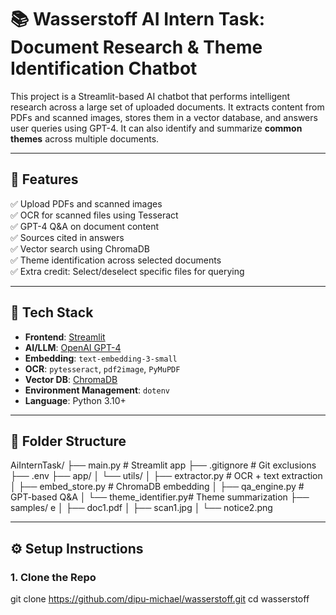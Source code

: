 # 📚 Wasserstoff AI Intern Task: Document Research & Theme Identification Chatbot

This project is a Streamlit-based AI chatbot that performs intelligent research across a large set of uploaded documents. It extracts content from PDFs and scanned images, stores them in a vector database, and answers user queries using GPT-4. It can also identify and summarize **common themes** across multiple documents.

---

## 🚀 Features

✅ Upload PDFs and scanned images  
✅ OCR for scanned files using Tesseract  
✅ GPT-4 Q&A on document content  
✅ Sources cited in answers  
✅ Vector search using ChromaDB  
✅ Theme identification across selected documents  
✅ Extra credit: Select/deselect specific files for querying  

---

## 🧠 Tech Stack

- **Frontend**: [Streamlit](https://streamlit.io/)  
- **AI/LLM**: [OpenAI GPT-4](https://platform.openai.com/)  
- **Embedding**: `text-embedding-3-small`  
- **OCR**: `pytesseract`, `pdf2image`, `PyMuPDF`  
- **Vector DB**: [ChromaDB](https://www.trychroma.com/)  
- **Environment Management**: `dotenv`  
- **Language**: Python 3.10+

---

## 📂 Folder Structure

AiInternTask/
├── main.py # Streamlit app
├── .gitignore # Git exclusions
├── .env 
├── app/
│ └── utils/
│ ├── extractor.py # OCR + text extraction
│ ├── embed_store.py # ChromaDB embedding
│ ├── qa_engine.py # GPT-based Q&A
│ └── theme_identifier.py# Theme summarization
├── samples/          e
│   ├── doc1.pdf
│   ├── scan1.jpg
│   └── notice2.png


---

## ⚙️ Setup Instructions

### 1. Clone the Repo

git clone https://github.com/dipu-michael/wasserstoff.git
cd wasserstoff


